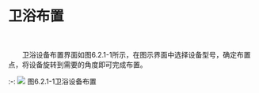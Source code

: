 #  卫浴布置
<br/>

&emsp;&emsp;卫浴设备布置界面如图6.2.1\-1所示，在图示界面中选择设备型号，确定布置点，将设备旋转到需要的角度即可完成布置。
<br/>

:-: ![](images/267.png)
图6.2.1\-1卫浴设备布置
<br/>
